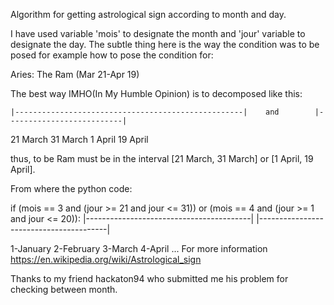 Algorithm for getting astrological sign according to month and day.

I have used variable 'mois' to designate the month and 'jour' variable to designate the day.
The subtle thing here is the way the condition was to be posed for example how to pose the condition 
for:

Aries: The Ram
(Mar 21-Apr 19)

The best way IMHO(In My Humble Opinion) is to decomposed like this:


    |---------------------------------------------------|    and        |--------------------------|
 21 March                                            31 March           1 April                  19 April
 
 
 thus, to be Ram must be in the interval [21 March, 31 March] or [1 April, 19 April].
 
 From where the python code:
 
 if (mois == 3 and (jour >= 21 and jour <= 31)) or (mois == 4 and (jour >= 1 and jour <= 20)):
    |-----------------------------------------|     |----------------------------------------|

1-January
2-February
3-March
4-April
...
For more information https://en.wikipedia.org/wiki/Astrological_sign

Thanks to my friend hackaton94 who submitted me his problem for checking between month. 
    
    
    

